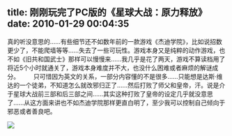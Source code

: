 title: 刚刚玩完了PC版的《星球大战：原力释放》
date: 2010-01-29 00:04:35
---

真的听没意思的……有些细节还不如数年前的一款游戏《杰迪学院》，比如说招数更少了，不能爬墙等等……失去了一些可玩性。游戏本身又是纯粹的动作游戏，也不如《旧共和国武士》那样可以慢慢来……我几乎是花了两天，游戏不算读档用了将近5个小时就通关了，游戏本身难度并不大，也没什么困难或者麻烦的解谜成分。
　　只可惜因为英文的关系，一部分内容懂的不是很多……只能想是达斯·维达的一个徒弟，不知道怎么就改邪归正了……然后打败了师父和皇帝，汗。说是介于星球大战前三部和后三部之间……其实这种打败了皇帝的设定几乎就没意思了……从这方面来讲也不如杰迪学院那样更直白明了，至少我可以控制自己倾向于邪恶或者善良吧。

 ![](http://img.zemanta.com/pixy.gif?x-id=56cb643d-2b61-836c-bab4-67ad86f38f48)
